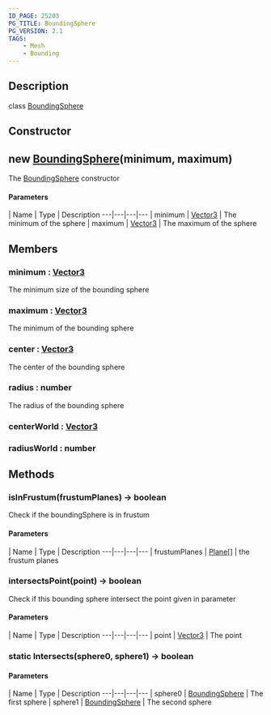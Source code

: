 ```yaml
---
ID_PAGE: 25203
PG_TITLE: BoundingSphere
PG_VERSION: 2.1
TAGS:
    - Mesh
    - Bounding
---
```

## Description

class [BoundingSphere](/classes/3.0/BoundingSphere)



## Constructor

## new [BoundingSphere](/classes/3.0/BoundingSphere)(minimum, maximum)

The [BoundingSphere](/classes/3.0/BoundingSphere) constructor

#### Parameters
 | Name | Type | Description
---|---|---|---
 | minimum | [Vector3](/classes/3.0/Vector3) |      The minimum of the sphere
 | maximum | [Vector3](/classes/3.0/Vector3) |      The maximum of the sphere
## Members

### minimum : [Vector3](/classes/3.0/Vector3)

The minimum size of the bounding sphere

### maximum : [Vector3](/classes/3.0/Vector3)

The minimum of the bounding sphere

### center : [Vector3](/classes/3.0/Vector3)

The center of the bounding sphere

### radius : number

The radius of the bounding sphere

### centerWorld : [Vector3](/classes/3.0/Vector3)



### radiusWorld : number



## Methods

### isInFrustum(frustumPlanes) &rarr; boolean

Check if the boundingSphere is in frustum

#### Parameters
 | Name | Type | Description
---|---|---|---
 | frustumPlanes | [Plane](/classes/3.0/Plane)[] |      the frustum planes

### intersectsPoint(point) &rarr; boolean

Check if this bounding sphere intersect the point given in parameter

#### Parameters
 | Name | Type | Description
---|---|---|---
 | point | [Vector3](/classes/3.0/Vector3) |      The point

### static Intersects(sphere0, sphere1) &rarr; boolean



#### Parameters
 | Name | Type | Description
---|---|---|---
 | sphere0 | [BoundingSphere](/classes/3.0/BoundingSphere) |      The first sphere
 | sphere1 | [BoundingSphere](/classes/3.0/BoundingSphere) |      The second sphere

